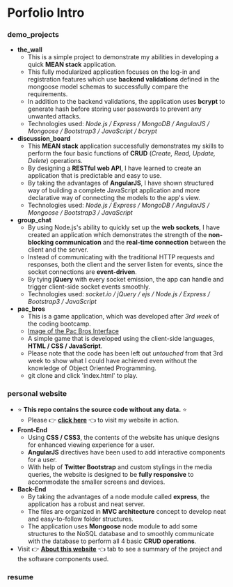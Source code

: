 # Porfolio Intro

### demo_projects
* __the_wall__
	* This is a simple project to demonstrate my abilities in developing a quick __MEAN stack__ application.
	* This fully modularized application focuses on the log-in and registration features which use __backend validations__ defined in the mongoose model schemas to successfully compare the requirements.
	* In addition to the backend validations, the application uses __bcrypt__ to generate hash before storing user passwords to prevent any unwanted attacks.
	* Technologies used: _Node.js / Express / MongoDB / AngularJS / Mongoose / Bootstrap3 / JavaScript / bcrypt_
* __discussion_board__
	* This __MEAN stack__ application successfully demonstrates my skills to perform the four basic functions of  __CRUD__ (_Create, Read, Update, Delete_) operations.
	* By designing a __RESTful web API__, I have learned to create an application that is predictable and easy to use.
	* By taking the advantages of __AngularJS__, I have shown structured way of building a complete JavaScript application and more declarative way of connecting the models to the app's view.
	* Technologies used: _Node.js / Express / MongoDB / AngularJS / Mongoose / Bootstrap3 / JavaScript_
* __group_chat__
	* By using Node.js's ability to quickly set up the __web sockets__, I have created an application which demonstrates the strength of the __non-blocking communication__ and the  __real-time connection__ between the client and the server.
	* Instead of communicating with the traditional HTTP requests and responses, both the client and the server listen for events, since the socket connections are __event-driven__.
	* By tying __jQuery__ with every socket emission, the app can handle and trigger client-side socket events smoothly.
	* Technologies used: _socket.io / jQuery / ejs / Node.js / Express / Bootstrap3 / JavaScript_
* __pac_bros__
	* This is a game application, which was developed after _3rd week_ of the coding bootcamp.
	* [Image of the Pac Bros Interface](https://drive.google.com/file/d/0B-cyVTiJNAJTZl91ekstTWlfZG8/view?usp=sharing)
	* A simple game that is developed using the client-side languages, __HTML / CSS / JavaScript__.
	* Please note that the code has been left out _untouched_ from that 3rd week to show what I could have achieved even without the knowledge of Object Oriented Programming.
	* git clone and click 'index.html' to play.


### personal website
*  :star: __This repo contains the source code without any data.__ :star:
 	* Please :point_right: __[click here](http://tommy-oh.com)__ :point_left: to visit my website in action.
*	__Front-End__
	* Using __CSS / CSS3__, the contents of the website has unique designs for enhanced viewing experience for a user.
	* __AngularJS__ directives have been used to add interactive components for a user.
	* With help of __Twitter Bootstrap__ and custom stylings in the media queries, the website is designed to be __fully responsive__ to accommodate the smaller screens and devices.   
*	__Back-End__
	* By taking the advantages of a node module called __express__, the application has a robust and neat server.
	* The files are organized in __MVC architecture__ concept to develop neat and easy-to-follow folder structures.
	* The application uses __Mongoose__ node module to add some structures to the NoSQL database and to smoothly communicate with the database to perform all 4 basic __CRUD operations__.
*	Visit :point_right: __[About this website](http://tommy-oh.com/#/about)__ :point_left: tab to see a summary of the project and the software components used.

### resume
